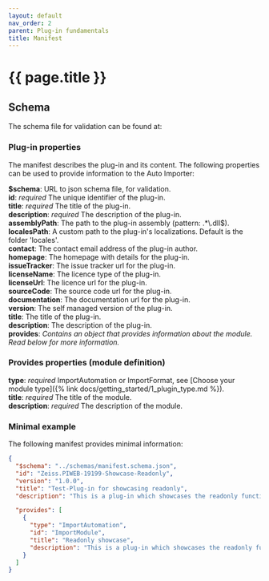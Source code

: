 ```yaml
---
layout: default
nav_order: 2
parent: Plug-in fundamentals
title: Manifest
---
```


# {{ page.title }}

<!---
Ziele:
- Inhalt und Aufbau der Manifest-Datei erklären

Inhalt:
- einzelne Properties der Manifest-Datei
    - entsprechend Validierungslogik Anforderungen beschreiben
- auf Json-Template verweisen
- Versionierung erklären (Versionsschema, Kompatibilität)
--->

## Schema
The schema file for validation can be found at:
<!-- Schema auf github bereitstellen. unter develop extra schema ordner, dann v1 v2 -->

### Plug-in properties
The manifest describes the plug-in and its content. The following properties can be used to provide information to the Auto Importer:

**\$schema**: URL to json schema file, for validation.\
**id**: *required* The unique identifier of the plug-in.\
**title**: *required* The title of the plug-in.\
**description**: *required* The description of the plug-in.\
**assemblyPath**: The path to the plug-in assembly (pattern: .*\\.dll$).\
**localesPath**: A custom path to the plug-in's localizations. Default is the folder 'locales'.\
**contact**: The contact email address of the plug-in author.\
**homepage**: The homepage with details for the plug-in.\
**issueTracker**: The issue tracker url for the plug-in.\
**licenseName**: The licence type of the plug-in.\
**licenseUrl**: The licence url for the plug-in.\
**sourceCode**: The source code url for the plug-in.\
**documentation**: The documentation url for the plug-in.\
**version**: The self managed version of the plug-in.\
**title**: The title of the plug-in.\
**description**: The description of the plug-in.\
**provides**: *Contains an object that provides information about the module. Read below for more information.*
<!-- manifestVersion? -->

### Provides properties (module definition)
**type**: *required* ImportAutomation or ImportFormat, see [Choose your module type]({% link docs/getting_started/1_plugin_type.md %}).\
**title**: *required* The title of the module.\
**description**: *required* The description of the module.

### Minimal example
The following manifest provides minimal information:

<!-- TODO URL einsetzen -->
```json
{
  "$schema": "../schemas/manifest.schema.json",
  "id": "Zeiss.PIWEB-19199-Showcase-Readonly",
  "version": "1.0.0",
  "title": "Test-Plug-in for showcasing readonly",
  "description": "This is a plug-in which showcases the readonly functionality of plug-in UI.",

  "provides": [
    {
      "type": "ImportAutomation",
      "id": "ImportModule",
      "title": "Readonly showcase",
      "description": "This is a plug-in which showcases the readonly functionality of plug-in UI."
    }
  ]
}
```